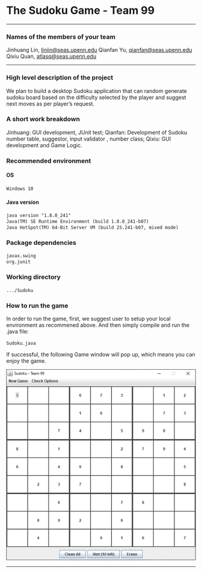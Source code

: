 # The Sudoku Game - Team 99
___

### Names of the members of your team
Jinhuang Lin, linjin@seas.upenn.edu
Qianfan Yu, qianfan@seas.upenn.edu
Qixiu Quan, atlasq@seas.upenn.edu
___

### High level description of the project
We plan to build a desktop Sudoku application that can random generate sudoku board based on the difficulty selected by the player and suggest next moves as per player’s request. 

### A short work breakdown
Jinhuang: GUI development, JUnit test;
Qianfan: Development of Sudoku number table, suggestor, input validator , number class;
Qixiu: GUI development and Game Logic.

### Recommended environment
#### OS
```
Windows 10
```
#### Java version
```
java version "1.8.0_241"
Java(TM) SE Runtime Environment (build 1.8.0_241-b07)
Java HotSpot(TM) 64-Bit Server VM (build 25.241-b07, mixed mode)
```
### Package dependencies
```
javax.swing
org.junit
```
### Working directory
```
.../Sudoku
```

### How to run the game
In order to run the game, first, we suggest user to setup your local environment as recommened above. And then simply compile and run the .java file: 
```
Sudoku.java
```
If successful, the following Game window will pop up, which means you can enjoy the game.

![](images/screenshot1.PNG)


___

